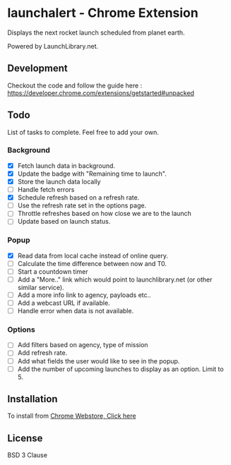 # launchalert - Chrome Extension

Displays the next rocket launch scheduled from planet earth.

Powered by LaunchLibrary.net. 

## Development

Checkout the code and follow the guide here : https://developer.chrome.com/extensions/getstarted#unpacked

## Todo

List of tasks to complete. Feel free to add your own.

### Background 
- [x] Fetch launch data in background.
- [x] Update the badge with "Remaining time to launch".
- [x] Store the launch data locally
- [ ] Handle fetch errors
- [x] Schedule refresh based on a refresh rate.
- [ ] Use the refresh rate set in the options page.
- [ ] Throttle refreshes based on how close we are to the launch
- [ ] Update based on launch status.

### Popup
- [x] Read data from local cache instead of online query.
- [ ] Calculate the time difference between now and T0.
- [ ] Start a countdown timer
- [ ] Add a "More.." link which would point to launchlibrary.net (or other similar service).
- [ ] Add a more info link to agency, payloads etc.. 
- [ ] Add a webcast URL if available.
- [ ] Handle error when data is not available.

### Options
- [ ] Add filters based on agency, type of mission
- [ ] Add refresh rate.
- [ ] Add what fields the user would like to see in the popup.
- [ ] Add the number of upcoming launches to display as an option. Limit to 5.

## Installation

To install from [Chrome Webstore, Click here](https://chrome.google.com/webstore/detail/launch-alert/lbkbijggplkjkbccgmhkahpfhjlleacd)

## License

BSD 3 Clause
